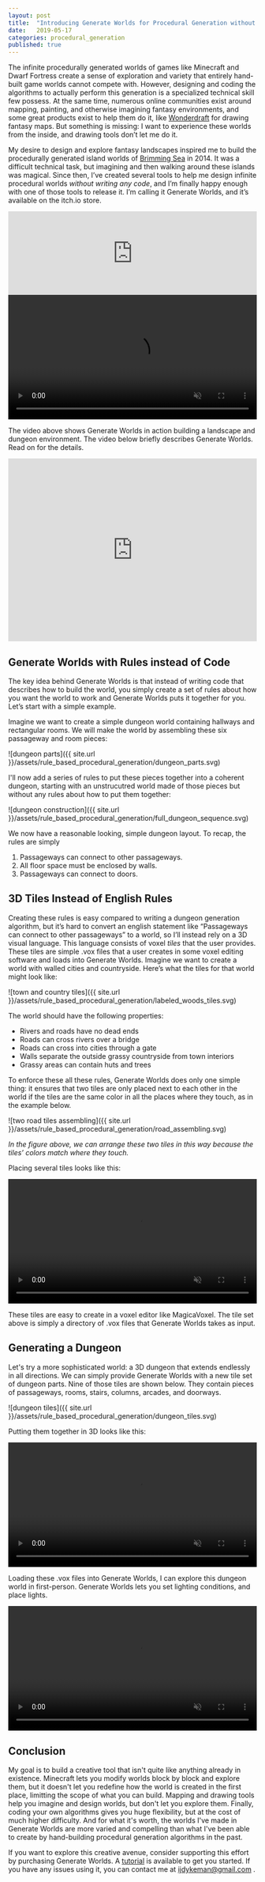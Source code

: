 ```yaml
---
layout: post
title:  "Introducing Generate Worlds for Procedural Generation without Code"
date:   2019-05-17
categories: procedural_generation
published: true
---
```




The infinite procedurally generated worlds of games like Minecraft and Dwarf Fortress create a sense of exploration and variety that entirely hand-built game worlds cannot compete with.  However, designing and coding the algorithms to actually perform this generation is a specialized technical skill few possess.  At the same time, numerous online communities exist around mapping, painting, and otherwise imagining fantasy environments, and some great products exist to help them do it, like [Wonderdraft](https://www.wonderdraft.net/) for drawing fantasy maps.  But something is missing: I want to experience these worlds from the inside, and drawing tools don’t let me do it.

My desire to design and explore fantasy landscapes inspired me to build the procedurally generated island worlds of [Brimming Sea](http://www.brimmingsea.com/) in 2014.  It was a difficult technical task, but imagining and then walking around these islands was magical.  Since then, I’ve created several tools to help me design infinite procedural worlds *without writing any code*, and I’m finally happy enough with one of those tools to release it.  I’m calling it Generate Worlds, and it’s available on the itch.io store.

<iframe frameborder="0" src="https://itch.io/embed/406212?linkback=true&amp;border_width=2&amp;bg_color=353535&amp;fg_color=ffffff&amp;link_color=fa5c5c&amp;border_color=333333" width="100%" height="169"></iframe>

<video width="100%" controls autoplay loop muted>
  <source src="{{site.url}}/assets/rule_based_procedural_generation/generation_10s.mp4">
Your browser does not support the video tag.
</video>

The video above shows Generate Worlds in action building a landscape and dungeon environment.  The video below briefly describes Generate Worlds.  Read on for the details.

<iframe width="100%" height="370" src="https://www.youtube.com/embed/DrAtX-EsQM0?autoplay=0&amp;showinfo=0" frameborder="0" allow="accelerometer; autoplay; encrypted-media; gyroscope; picture-in-picture" allowfullscreen=""></iframe>




## Generate Worlds with Rules instead of Code

The key idea behind Generate Worlds is that instead of writing code that describes how to build the world, you simply create a set of rules about how you want the world to work and Generate Worlds puts it together for you.  Let’s start with a simple example.

Imagine we want to create a simple dungeon world containing hallways and rectangular rooms.  We will make the world by assembling these six passageway and room pieces:

![dungeon parts]({{ site.url }}/assets/rule_based_procedural_generation/dungeon_parts.svg)


I'll now add a series of rules to put these pieces together into a coherent dungeon, starting with an unstrucutred world made of those pieces but without any rules about how to put them together:

![dungeon construction]({{ site.url }}/assets/rule_based_procedural_generation/full_dungeon_sequence.svg)


We now have a reasonable looking, simple dungeon layout.  To recap, the rules are simply

1. Passageways can connect to other passageways.
2. All floor space must be enclosed by walls.
3. Passageways can connect to doors.

## 3D Tiles Instead of English Rules

Creating these rules is easy compared to writing a dungeon generation algorithm, but it’s hard to convert an english statement like “Passageways can connect to other passageways” to a world, so I’ll instead rely on a 3D visual language.  This language consists of voxel *tiles* that the user provides.  These tiles are simple .vox files that a user creates in some voxel editing software and loads into Generate Worlds.  Imagine we want to create a world with walled cities and countryside.  Here’s what the tiles for that world might look like:


![town and country tiles]({{ site.url }}/assets/rule_based_procedural_generation/labeled_woods_tiles.svg)


The world should have the following properties:
* Rivers and roads have no dead ends
* Roads can cross rivers over a bridge
* Roads can cross into cities through a gate
* Walls separate the outside grassy countryside from town interiors
* Grassy areas can contain huts and trees

To enforce these all these rules, Generate Worlds does only one simple thing:  it ensures that two tiles are only placed next to each other in the world if the tiles are the same color in all the places where they touch, as in the example below.

![two road tiles assembling]({{ site.url }}/assets/rule_based_procedural_generation/road_assembling.svg)

*In the figure above, we can arrange these two tiles in this way because the tiles’ colors match where they touch.*

Placing several tiles looks like this:

<video width="100%" controls autoplay loop muted>
  <source src="{{site.url}}/assets/rule_based_procedural_generation/woods_tile_assembly.mov">
Your browser does not support the video tag.
</video>

These tiles are easy to create in a voxel editor like MagicaVoxel.  The tile set above is simply a directory of .vox files that Generate Worlds takes as input.

## Generating a Dungeon

Let's try a more sophisticated world: a 3D dungeon that extends endlessly in all directions.  We can simply provide Generate Worlds with a new tile set of dungeon parts.  Nine of those tiles are shown below.  They contain pieces of passageways, rooms, stairs, columns, arcades, and doorways.

![dungeon tiles]({{ site.url }}/assets/rule_based_procedural_generation/dungeon_tiles.svg)


Putting them together in 3D looks like this:

<video width="100%" controls autoplay loop muted>
  <source src="{{site.url}}/assets/rule_based_procedural_generation/full_dungeon_generation.mov">
Your browser does not support the video tag.
</video>


Loading these .vox files into Generate Worlds, I can explore this dungeon world in first-person.  Generate Worlds lets you set lighting conditions, and place lights.


<video width="100%" controls autoplay loop muted>
  <source src="{{site.url}}/assets/rule_based_procedural_generation/generation_10s.mp4">
Your browser does not support the video tag.
</video>


## Conclusion

My goal is to build a creative tool that isn't quite like anything already in existence.  Minecraft lets you modify worlds block by block and explore them, but it doesn't let you redefine how the world is created in the first place, limitting the scope of what you can build.  Mapping and drawing tools help you imagine and design worlds, but don't let you explore them.  Finally, coding your own algorithms gives you huge flexibility, but at the cost of much higher difficulty.  And for what it's worth, the worlds I've made in Generate Worlds are more varied and compelling than what I've been able to create by hand-building procedural generation algorithms in the past.

If you want to explore this creative avenue, consider supporting this effort by purchasing Generate Worlds.  A [tutorial](http://generateworlds.com/tutorial.html) is available to get you started.  If you have any issues using it, you can contact me at ijdykeman@gmail.com .  
